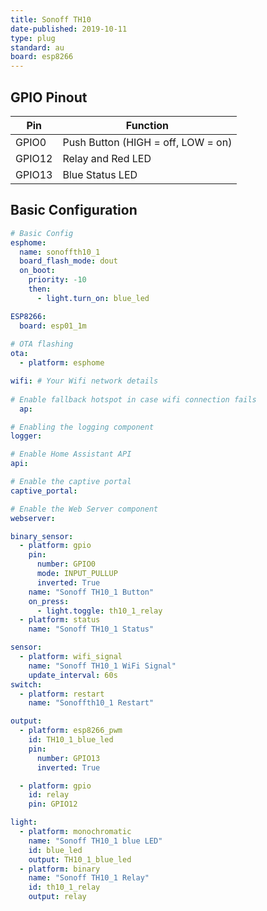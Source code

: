 ```yaml
---
title: Sonoff TH10
date-published: 2019-10-11
type: plug
standard: au
board: esp8266
---
```


## GPIO Pinout

| Pin    | Function                           |
| ------ | ---------------------------------- |
| GPIO0  | Push Button (HIGH = off, LOW = on) |
| GPIO12 | Relay and Red LED                  |
| GPIO13 | Blue Status LED                    |

## Basic Configuration

```yaml
# Basic Config
esphome:
  name: sonoffth10_1
  board_flash_mode: dout
  on_boot:
    priority: -10
    then:
      - light.turn_on: blue_led

ESP8266:
  board: esp01_1m   
 
# OTA flashing
ota:
  - platform: esphome

wifi: # Your Wifi network details
  
# Enable fallback hotspot in case wifi connection fails  
  ap:

# Enabling the logging component
logger:

# Enable Home Assistant API
api:

# Enable the captive portal
captive_portal:

# Enable the Web Server component 
webserver:

binary_sensor:
  - platform: gpio
    pin:
      number: GPIO0
      mode: INPUT_PULLUP
      inverted: True
    name: "Sonoff TH10_1 Button"
    on_press:
      - light.toggle: th10_1_relay
  - platform: status
    name: "Sonoff TH10_1 Status"

sensor:
  - platform: wifi_signal
    name: "Sonoff TH10_1 WiFi Signal"
    update_interval: 60s
switch:
  - platform: restart
    name: "Sonoffth10_1 Restart"

output:
  - platform: esp8266_pwm
    id: TH10_1_blue_led
    pin:
      number: GPIO13
      inverted: True

  - platform: gpio
    id: relay
    pin: GPIO12

light:
  - platform: monochromatic
    name: "Sonoff TH10_1 blue LED"
    id: blue_led
    output: TH10_1_blue_led
  - platform: binary
    name: "Sonoff TH10_1 Relay"
    id: th10_1_relay
    output: relay
```
